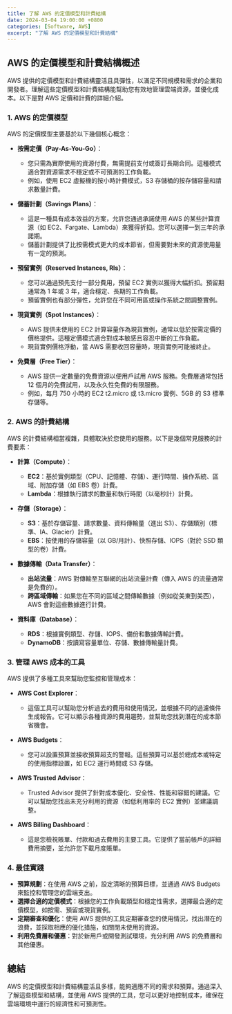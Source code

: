 ```yaml
---
title: 了解 AWS 的定價模型和計費結構
date: 2024-03-04 19:00:00 +0800
categories: [Software, AWS]
excerpt: "了解 AWS 的定價模型和計費結構"
---
```


## AWS 的定價模型和計費結構概述

AWS 提供的定價模型和計費結構靈活且具彈性，以滿足不同規模和需求的企業和開發者。理解這些定價模型和計費結構能幫助您有效地管理雲端資源，並優化成本。以下是對 AWS 定價和計費的詳細介紹。

### 1. **AWS 的定價模型**

AWS 的定價模型主要基於以下幾個核心概念：

- **按需定價（Pay-As-You-Go）**：
  - 您只需為實際使用的資源付費，無需提前支付或簽訂長期合同。這種模式適合對資源需求不穩定或不可預測的工作負載。
  - 例如，使用 EC2 虛擬機的按小時計費模式，S3 存儲桶的按存儲容量和請求數量計費。

- **儲蓄計劃（Savings Plans）**：
  - 這是一種具有成本效益的方案，允許您通過承諾使用 AWS 的某些計算資源（如 EC2、Fargate、Lambda）來獲得折扣。您可以選擇一到三年的承諾期。
  - 儲蓄計劃提供了比按需模式更大的成本節省，但需要對未來的資源使用量有一定的預測。

- **預留實例（Reserved Instances, RIs）**：
  - 您可以通過預先支付一部分費用，預留 EC2 實例以獲得大幅折扣。預留期通常為 1 年或 3 年，適合穩定、長期的工作負載。
  - 預留實例也有部分彈性，允許您在不同可用區或操作系統之間調整實例。

- **現貨實例（Spot Instances）**：
  - AWS 提供未使用的 EC2 計算容量作為現貨實例，通常以低於按需定價的價格提供。這種定價模式適合對成本敏感且容忍中斷的工作負載。
  - 現貨實例價格浮動，當 AWS 需要收回容量時，現貨實例可能被終止。

- **免費層（Free Tier）**：
  - AWS 提供一定數量的免費資源以便用戶試用 AWS 服務。免費層通常包括 12 個月的免費試用，以及永久性免費的有限服務。
  - 例如，每月 750 小時的 EC2 t2.micro 或 t3.micro 實例、5GB 的 S3 標準存儲等。

### 2. **AWS 的計費結構**

AWS 的計費結構相當複雜，具體取決於您使用的服務。以下是幾個常見服務的計費要素：

- **計算（Compute）**：
  - **EC2**：基於實例類型（CPU、記憶體、存儲）、運行時間、操作系統、區域、附加存儲（如 EBS 卷）計費。
  - **Lambda**：根據執行請求的數量和執行時間（以毫秒計）計費。

- **存儲（Storage）**：
  - **S3**：基於存儲容量、請求數量、資料傳輸量（進出 S3）、存儲類別（標準、IA、Glacier）計費。
  - **EBS**：按使用的存儲容量（以 GB/月計）、快照存儲、IOPS（對於 SSD 類型的卷）計費。

- **數據傳輸（Data Transfer）**：
  - **出站流量**：AWS 對傳輸至互聯網的出站流量計費（傳入 AWS 的流量通常是免費的）。
  - **跨區域傳輸**：如果您在不同的區域之間傳輸數據（例如從美東到美西），AWS 會對這些數據進行計費。

- **資料庫（Database）**：
  - **RDS**：根據實例類型、存儲、IOPS、備份和數據傳輸計費。
  - **DynamoDB**：按讀寫容量單位、存儲、數據傳輸量計費。

### 3. **管理 AWS 成本的工具**

AWS 提供了多種工具來幫助您監控和管理成本：

- **AWS Cost Explorer**：
  - 這個工具可以幫助您分析過去的費用和使用情況，並根據不同的過濾條件生成報告。它可以顯示各種資源的費用趨勢，並幫助您找到潛在的成本節省機會。

- **AWS Budgets**：
  - 您可以設置預算並接收預算超支的警報。這些預算可以基於總成本或特定的使用指標設置，如 EC2 運行時間或 S3 存儲。

- **AWS Trusted Advisor**：
  - Trusted Advisor 提供了針對成本優化、安全性、性能和容錯的建議。它可以幫助您找出未充分利用的資源（如低利用率的 EC2 實例）並建議調整。

- **AWS Billing Dashboard**：
  - 這是您檢視賬單、付款和過去費用的主要工具。它提供了當前帳戶的詳細費用摘要，並允許您下載月度賬單。

### 4. **最佳實踐**

- **預算規劃**：在使用 AWS 之前，設定清晰的預算目標，並通過 AWS Budgets 來監控和管理您的雲端支出。
- **選擇合適的定價模式**：根據您的工作負載類型和穩定性需求，選擇最合適的定價模型，如按需、預留或現貨實例。
- **定期審查和優化**：使用 AWS 提供的工具定期審查您的使用情況，找出潛在的浪費，並採取相應的優化措施，如關閉未使用的資源。
- **利用免費層和優惠**：對於新用戶或開發測試環境，充分利用 AWS 的免費層和其他優惠。

## 總結

AWS 的定價模型和計費結構靈活且多樣，能夠適應不同的需求和預算。通過深入了解這些模型和結構，並使用 AWS 提供的工具，您可以更好地控制成本，確保在雲端環境中運行的經濟性和可預測性。
